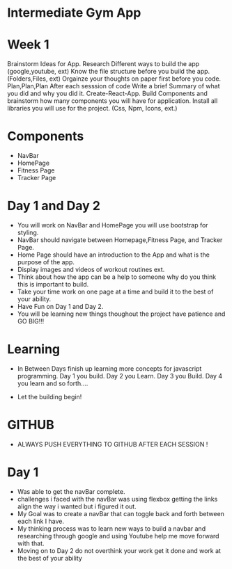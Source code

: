 # Intermediate Gym App

# Week 1

Brainstorm Ideas for App.
Research Different ways to build the app (google,youtube, ext)
Know the file structure before you build the app.(Folders,Files, ext)
Orgainze your thoughts on paper first before you code.
Plan,Plan,Plan
After each sesssion of code Write a brief Summary of what you did and why you did it.
Create-React-App.
Build Components and brainstorm how many components you will have for application.
Install all libraries you will use for the project. (Css, Npm, Icons, ext.)

# Components

- NavBar
- HomePage
- Fitness Page
- Tracker Page

# Day 1 and Day 2

- You will work on NavBar and HomePage you will use bootstrap for styling.
- NavBar should navigate between Homepage,Fitness Page, and Tracker Page.
- Home Page should have an introduction to the App and what is the purpose of the app.
- Display images and videos of workout routines ext.
- Think about how the app can be a help to someone why do you think this is important to build.
- Take your time work on one page at a time and build it to the best of your ability.
- Have Fun on Day 1 and Day 2.
- You will be learning new things thoughout the project have patience and GO BIG!!!

# Learning

- In Between Days finish up learning more concepts for javascript programming. Day 1 you build. Day 2 you Learn. Day 3 you Build. Day 4 you learn and so forth....

- Let the building begin!

# GITHUB

- ALWAYS PUSH EVERYTHING TO GITHUB AFTER EACH SESSION !

# Day 1

- Was able to get the navBar complete.
- challenges i faced with the navBar was using flexbox getting the links align the way i wanted but i figured it out.
- My Goal was to create a navBar that can toggle back and forth between each link I have.
- My thinking process was to learn new ways to build a navbar and researching through google and using Youtube help me move forward with that.
- Moving on to Day 2 do not overthink your work get it done and work at the best of your ability
